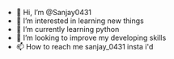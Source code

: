 - 👋 Hi, I’m @Sanjay0431
- 👀 I’m interested in learning new things
- 🌱 I’m currently learning python
- 💞️ I’m looking to improve my developing skills
- 📫 How to reach me sanjay_0431 insta i'd

<!---
Sanjay0431/Sanjay0431 is a ✨ special ✨ repository because its `README.md` (this file) appears on your GitHub profile.
You can click the Preview link to take a look at your changes.
--->
